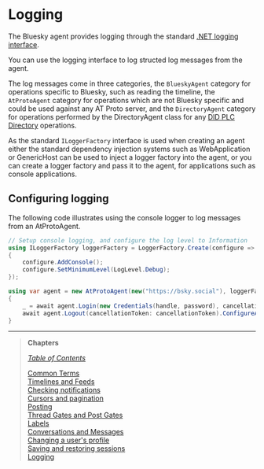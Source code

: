 # <a name="logging">Logging</a>

The Bluesky agent provides logging through the standard [.NET logging interface](https://learn.microsoft.com/en-us/dotnet/core/extensions/logging?tabs=command-line).

You can use the logging interface to log structed log messages from the agent.

The log messages come in three categories, the `BlueskyAgent` category for operations specific to Bluesky, such as reading the timeline,
the `AtProtoAgent` category for operations which are not Bluesky specific and could be used against any AT Proto server, and the
`DirectoryAgent` category for operations performed by the DirectoryAgent class for any [DID PLC Directory](https://web.plc.directory/) operations.

As the standard `ILoggerFactory` interface is used when creating an agent either the standard dependency injection systems such as WebApplication or
GenericHost can be used to inject a logger factory into the agent, or you can create a logger factory and pass it to the agent, for applications such
as console applications.

## <a name="configuring">Configuring logging</a>

The following code illustrates using the console logger to log messages from an AtProtoAgent.

```c#
// Setup console logging, and configure the log level to Information
using ILoggerFactory loggerFactory = LoggerFactory.Create(configure =>
{
    configure.AddConsole();
    configure.SetMinimumLevel(LogLevel.Debug);
});

using var agent = new AtProtoAgent(new("https://bsky.social"), loggerFactory: loggerFactory);
{
    _ = await agent.Login(new Credentials(handle, password), cancellationToken: cancellationToken).ConfigureAwait(false);
    await agent.Logout(cancellationToken: cancellationToken).ConfigureAwait(false);
}

```

---

>**Chapters**
>  
>*[Table of Contents](readme.md)*
>  
>[Common Terms](commonTerms.md)  
[Timelines and Feeds](timeline.md)  
[Checking notifications](notifications.md#checkingNotifications)  
[Cursors and pagination](cursorsAndPagination.md)  
[Posting](posting.md#posting)  
[Thread Gates and Post Gates](threadGatesAndPostGates.md)  
[Labels](labels.md)  
[Conversations and Messages](conversationsAndMessages.md)  
[Changing a user's profile](profileEditing.md)  
[Saving and restoring sessions](savingAndRestoringAuthentication.md)  
[Logging](logging.md)
